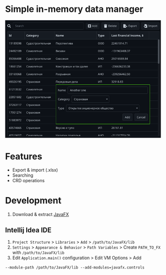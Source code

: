 # Simple in-memory data manager
<div align="center">
<img src="readme/1.png" width="550px">
</div>

# Features
- Export & import (.xlsx)
- Searching
- CRD operations

# Development

1. Download & extract [JavaFX](https://gluonhq.com/products/javafx/)

## Intellij Idea IDE

1. `Project Structure` > `Libraries` > `Add` > `/path/to/JavaFX/lib`
2. `Settings` > `Appearance & Behavior` > `Path Variables` > Create `PATH_TO_FX` with `/path/to/JavaFX/lib`
3. Edit `Application.main()` configuration > Edit VM Options > Add
```
--module-path /path/to/JavaFX/lib --add-modules=javafx.controls
```